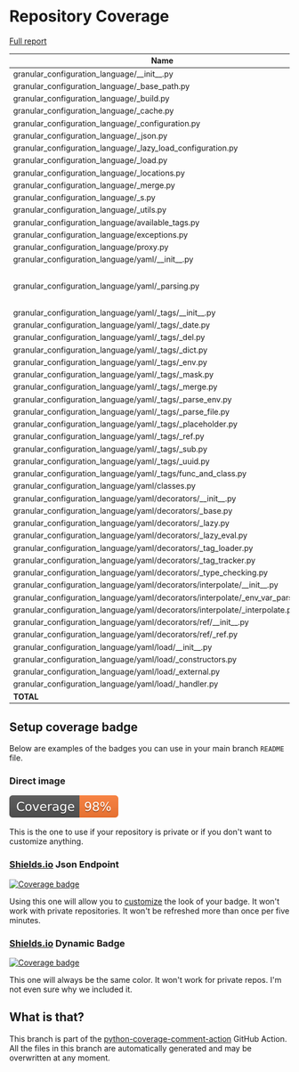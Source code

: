 # Repository Coverage

[Full report](https://htmlpreview.github.io/?https://github.com/lifedox/granular-configuration-language/blob/python-coverage-comment-action-data/htmlcov/index.html)

| Name                                                                                |    Stmts |     Miss |   Branch |   BrPart |   Cover |   Missing |
|------------------------------------------------------------------------------------ | -------: | -------: | -------: | -------: | ------: | --------: |
| granular\_configuration\_language/\_\_init\_\_.py                                   |        6 |        0 |        0 |        0 |    100% |           |
| granular\_configuration\_language/\_base\_path.py                                   |       14 |        0 |        6 |        0 |    100% |           |
| granular\_configuration\_language/\_build.py                                        |       51 |        0 |       18 |        0 |    100% |           |
| granular\_configuration\_language/\_cache.py                                        |       67 |        0 |       12 |        0 |    100% |           |
| granular\_configuration\_language/\_configuration.py                                |      132 |        0 |       22 |        0 |    100% |           |
| granular\_configuration\_language/\_json.py                                         |       37 |        0 |       20 |        0 |    100% |           |
| granular\_configuration\_language/\_lazy\_load\_configuration.py                    |       71 |        0 |        2 |        0 |    100% |           |
| granular\_configuration\_language/\_load.py                                         |       21 |        1 |        4 |        1 |     92% |        28 |
| granular\_configuration\_language/\_locations.py                                    |       64 |        0 |        6 |        0 |    100% |           |
| granular\_configuration\_language/\_merge.py                                        |       27 |        0 |       14 |        0 |    100% |           |
| granular\_configuration\_language/\_s.py                                            |        2 |        0 |        0 |        0 |    100% |           |
| granular\_configuration\_language/\_utils.py                                        |       35 |        0 |        8 |        0 |    100% |           |
| granular\_configuration\_language/available\_tags.py                                |        0 |        0 |        0 |        0 |    100% |           |
| granular\_configuration\_language/exceptions.py                                     |       45 |        0 |        0 |        0 |    100% |           |
| granular\_configuration\_language/proxy.py                                          |        2 |        0 |        0 |        0 |    100% |           |
| granular\_configuration\_language/yaml/\_\_init\_\_.py                              |        3 |        0 |        0 |        0 |    100% |           |
| granular\_configuration\_language/yaml/\_parsing.py                                 |       54 |       19 |       22 |        1 |     63% |14, 20-25, 28, 33-41, 62-65 |
| granular\_configuration\_language/yaml/\_tags/\_\_init\_\_.py                       |        4 |        0 |        0 |        0 |    100% |           |
| granular\_configuration\_language/yaml/\_tags/\_date.py                             |       22 |        0 |        2 |        0 |    100% |           |
| granular\_configuration\_language/yaml/\_tags/\_del.py                              |        6 |        0 |        0 |        0 |    100% |           |
| granular\_configuration\_language/yaml/\_tags/\_dict.py                             |        7 |        0 |        0 |        0 |    100% |           |
| granular\_configuration\_language/yaml/\_tags/\_env.py                              |       12 |        0 |        0 |        0 |    100% |           |
| granular\_configuration\_language/yaml/\_tags/\_mask.py                             |        8 |        0 |        0 |        0 |    100% |           |
| granular\_configuration\_language/yaml/\_tags/\_merge.py                            |       10 |        0 |        0 |        0 |    100% |           |
| granular\_configuration\_language/yaml/\_tags/\_parse\_env.py                       |       43 |        0 |        8 |        0 |    100% |           |
| granular\_configuration\_language/yaml/\_tags/\_parse\_file.py                      |       30 |        0 |        4 |        0 |    100% |           |
| granular\_configuration\_language/yaml/\_tags/\_placeholder.py                      |        7 |        0 |        0 |        0 |    100% |           |
| granular\_configuration\_language/yaml/\_tags/\_ref.py                              |        8 |        0 |        0 |        0 |    100% |           |
| granular\_configuration\_language/yaml/\_tags/\_sub.py                              |        8 |        0 |        0 |        0 |    100% |           |
| granular\_configuration\_language/yaml/\_tags/\_uuid.py                             |        8 |        0 |        0 |        0 |    100% |           |
| granular\_configuration\_language/yaml/\_tags/func\_and\_class.py                   |       34 |        0 |        4 |        0 |    100% |           |
| granular\_configuration\_language/yaml/classes.py                                   |       86 |        0 |        4 |        0 |    100% |           |
| granular\_configuration\_language/yaml/decorators/\_\_init\_\_.py                   |        6 |        0 |        0 |        0 |    100% |           |
| granular\_configuration\_language/yaml/decorators/\_base.py                         |       67 |        0 |       12 |        0 |    100% |           |
| granular\_configuration\_language/yaml/decorators/\_lazy.py                         |       41 |        0 |        4 |        0 |    100% |           |
| granular\_configuration\_language/yaml/decorators/\_lazy\_eval.py                   |       16 |        0 |        0 |        0 |    100% |           |
| granular\_configuration\_language/yaml/decorators/\_tag\_loader.py                  |       84 |        0 |       26 |        0 |    100% |           |
| granular\_configuration\_language/yaml/decorators/\_tag\_tracker.py                 |       19 |        0 |        0 |        0 |    100% |           |
| granular\_configuration\_language/yaml/decorators/\_type\_checking.py               |       43 |        0 |        2 |        0 |    100% |           |
| granular\_configuration\_language/yaml/decorators/interpolate/\_\_init\_\_.py       |        2 |        0 |        0 |        0 |    100% |           |
| granular\_configuration\_language/yaml/decorators/interpolate/\_env\_var\_parser.py |       23 |        0 |        4 |        0 |    100% |           |
| granular\_configuration\_language/yaml/decorators/interpolate/\_interpolate.py      |       72 |        0 |       18 |        0 |    100% |           |
| granular\_configuration\_language/yaml/decorators/ref/\_\_init\_\_.py               |        2 |        0 |        0 |        0 |    100% |           |
| granular\_configuration\_language/yaml/decorators/ref/\_ref.py                      |       39 |        0 |       14 |        0 |    100% |           |
| granular\_configuration\_language/yaml/load/\_\_init\_\_.py                         |        2 |        0 |        0 |        0 |    100% |           |
| granular\_configuration\_language/yaml/load/\_constructors.py                       |       17 |        0 |        6 |        0 |    100% |           |
| granular\_configuration\_language/yaml/load/\_external.py                           |       18 |        0 |        4 |        0 |    100% |           |
| granular\_configuration\_language/yaml/load/\_handler.py                            |       23 |        0 |        4 |        0 |    100% |           |
|                                                                           **TOTAL** | **1398** |   **20** |  **250** |    **2** | **98%** |           |


## Setup coverage badge

Below are examples of the badges you can use in your main branch `README` file.

### Direct image

[![Coverage badge](https://raw.githubusercontent.com/lifedox/granular-configuration-language/python-coverage-comment-action-data/badge.svg)](https://htmlpreview.github.io/?https://github.com/lifedox/granular-configuration-language/blob/python-coverage-comment-action-data/htmlcov/index.html)

This is the one to use if your repository is private or if you don't want to customize anything.

### [Shields.io](https://shields.io) Json Endpoint

[![Coverage badge](https://img.shields.io/endpoint?url=https://raw.githubusercontent.com/lifedox/granular-configuration-language/python-coverage-comment-action-data/endpoint.json)](https://htmlpreview.github.io/?https://github.com/lifedox/granular-configuration-language/blob/python-coverage-comment-action-data/htmlcov/index.html)

Using this one will allow you to [customize](https://shields.io/endpoint) the look of your badge.
It won't work with private repositories. It won't be refreshed more than once per five minutes.

### [Shields.io](https://shields.io) Dynamic Badge

[![Coverage badge](https://img.shields.io/badge/dynamic/json?color=brightgreen&label=coverage&query=%24.message&url=https%3A%2F%2Fraw.githubusercontent.com%2Flifedox%2Fgranular-configuration-language%2Fpython-coverage-comment-action-data%2Fendpoint.json)](https://htmlpreview.github.io/?https://github.com/lifedox/granular-configuration-language/blob/python-coverage-comment-action-data/htmlcov/index.html)

This one will always be the same color. It won't work for private repos. I'm not even sure why we included it.

## What is that?

This branch is part of the
[python-coverage-comment-action](https://github.com/marketplace/actions/python-coverage-comment)
GitHub Action. All the files in this branch are automatically generated and may be
overwritten at any moment.